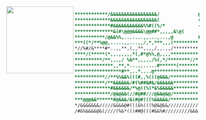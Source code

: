 <img src="https://sun9-67.userapi.com/impf/OUZ4Ub37jswMuzoiwdhSsdDVPVxslwgemoZ2lQ/JNT7d32IZBk.jpg?size=735x402&quality=95&sign=b5879e8ccf7324e543e4a5a7a69c62d9" align="left" height="175"/>

```diff
************/&&&&&&&&&&&&&&&&&/              @@average gentoo user@@
*************&&&&&&&&&&&&&&&&&(              + golang & typescript developer
*************#&&&&&&&&&&&%%#((%/*            - developing kernel modules in vim xdd
**************&(#\@@@&&&&\@@##*,,,,,&\@(        ! opensource enjoyer
***********/@&&%%,.......,,...,...,@         # 📖 contact me on discord or matrix: corruptmemory#3718 and farlowee:matrix.org
***((*/**%@@,.....,,...,,/,*,***,,,(*********
*//%#/&****#*..,,**,(,,**,,,,/,,.,,/*********
****/(*****(*,,.,,,,,*(,#*@%%,@,,,,**********
**********/**,,,,/ %&**,,,,,/%(,*/********//*
**************,,**,*...,,.....#******(*******
*****************#**,..*....@****************
***********//**%%&&%(((#,,%(((@&&&/**********
***********/**&&&&&&/#(%##&#&/&&&&&&*********
*************#&&&&&&/*%@((%(*&%&&&&&*********
*************/@&@&&(//#@##///@&&@&@/*********
***@@@&&******#@&&&/&(#@#(((%&&&&&/**********
*/&&&&&&&/////&&&&@#(((&%(((%@&@&&///////////
/#&%&&&&@&(////(%&*(((##@(((#&&%#/////////&&&
```
